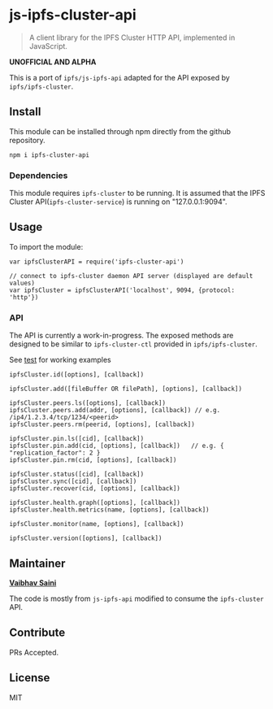 # js-ipfs-cluster-api

> A client library for the IPFS Cluster HTTP API, implemented in JavaScript.

**UNOFFICIAL AND ALPHA**

This is a port of `ipfs/js-ipfs-api` adapted for the API exposed by `ipfs/ipfs-cluster`.

## Install

This module can be installed through npm directly from the github repository.

`npm i ipfs-cluster-api`

### Dependencies

This module requires `ipfs-cluster` to be running. It is assumed that the IPFS
Cluster API(`ipfs-cluster-service`) is running on "127.0.0.1:9094".

## Usage

To import the module:

```
var ipfsClusterAPI = require('ipfs-cluster-api')
```

```
// connect to ipfs-cluster daemon API server (displayed are default values)
var ipfsCluster = ipfsClusterAPI('localhost', 9094, {protocol: 'http'})
```

### API

The API is currently a work-in-progress. The exposed methods are designed
to be similar to `ipfs-cluster-ctl` provided in `ipfs/ipfs-cluster`.

See [test](./test) for working examples

```
ipfsCluster.id([options], [callback])

ipfsCluster.add([fileBuffer OR filePath], [options], [callback])

ipfsCluster.peers.ls([options], [callback])
ipfsCluster.peers.add(addr, [options], [callback]) // e.g. /ip4/1.2.3.4/tcp/1234/<peerid>
ipfsCluster.peers.rm(peerid, [options], [callback])

ipfsCluster.pin.ls([cid], [callback])
ipfsCluster.pin.add(cid, [options], [callback])   // e.g. { "replication_factor": 2 }
ipfsCluster.pin.rm(cid, [options], [callback])

ipfsCluster.status([cid], [callback])
ipfsCluster.sync([cid], [callback])
ipfsCluster.recover(cid, [options], [callback])

ipfsCluster.health.graph([options], [callback])
ipfsCluster.health.metrics(name, [options], [callback])

ipfsCluster.monitor(name, [options], [callback])

ipfsCluster.version([options], [callback])
```

## Maintainer

[**Vaibhav Saini**](https://github.com/vasa-develop)

The code is mostly from `js-ipfs-api` modified to consume the `ipfs-cluster` API.

## Contribute

PRs Accepted.

## License

MIT
